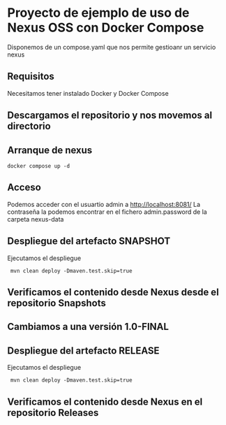 # Proyecto de ejemplo de uso de Nexus OSS con Docker Compose

Disponemos de un compose.yaml que nos permite gestioanr un servicio nexus

## Requisitos
Necesitamos tener instalado Docker y Docker Compose

## Descargamos el repositorio y nos movemos al directorio

## Arranque de nexus

```shell
docker compose up -d
```

## Acceso 
Podemos acceder con el usuartio admin a [http://localhost:8081/](http://localhost:8081/)
La contraseña la podemos encontrar en el fichero admin.password de la carpeta nexus-data

## Despliegue del artefacto SNAPSHOT
Ejecutamos el despliegue
```shell
 mvn clean deploy -Dmaven.test.skip=true
```

## Verificamos el contenido desde Nexus desde el repositorio Snapshots

## Cambiamos a una versión 1.0-FINAL

## Despliegue del artefacto RELEASE
Ejecutamos el despliegue
```shell
 mvn clean deploy -Dmaven.test.skip=true
```

## Verificamos el contenido desde Nexus en el repositorio Releases

